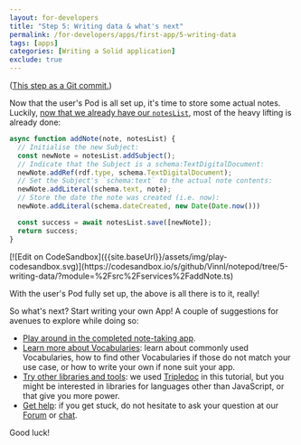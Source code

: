 ```yaml
---
layout: for-developers
title: "Step 5: Writing data & what's next"
permalink: /for-developers/apps/first-app/5-writing-data
tags: [apps]
categories: [Writing a Solid application]
exclude: true
---
```


([This step as a Git commit.](https://gitlab.com/vincenttunru/notepod/commit/41d805dadb1d85eecb9675fe715cfa82a1d89ef5))

Now that the user's Pod is all set up, it's time to store some actual notes. Luckily, [now that we
already have our `notesList`]({{site.baseUrl}}/for-developers/apps/first-app/4-data-model), most of the heavy lifting is already done:

```javascript
async function addNote(note, notesList) {
  // Initialise the new Subject:
  const newNote = notesList.addSubject();
  // Indicate that the Subject is a schema:TextDigitalDocument:
  newNote.addRef(rdf.type, schema.TextDigitalDocument);
  // Set the Subject's `schema:text` to the actual note contents:
  newNote.addLiteral(schema.text, note);
  // Store the date the note was created (i.e. now):
  newNote.addLiteral(schema.dateCreated, new Date(Date.now()))

  const success = await notesList.save([newNote]);
  return success;
}
```
<span class="codesandbox-button-wrapper">
[![Edit on CodeSandbox]({{site.baseUrl}}/assets/img/play-codesandbox.svg)](https://codesandbox.io/s/github/Vinnl/notepod/tree/5-writing-data/?module=%2Fsrc%2Fservices%2FaddNote.ts)
</span>

With the user's Pod fully set up, the above is all there is to it, really!

So what's next? Start writing your own App! A couple of suggestions for avenues to explore while doing so:

- [Play around in the completed note-taking app](https://codesandbox.io/s/github/Vinnl/notepod/tree/5-writing-data/?module=%2Fsrc%2FApp.tsx).
- [Learn more about Vocabularies]({{site.baseUrl}}/for-developers/apps/vocabularies): learn about commonly used Vocabularies, how to find other Vocabularies if those do not match your use case, or how to write your own if none suit your app.
- [Try other libraries and tools]({{site.baseUrl}}/for-developers/apps/tools): we used [Tripledoc](https://vincenttunru.gitlab.io/tripledoc/) in this tutorial, but you might be interested in libraries for languages other than JavaScript, or that give you more power.
- [Get help](https://forum.solidproject.org/): if you get stuck, do not hesitate to ask your question at our [Forum](https://forum.solidproject.org/) or [chat](https://gitter.im/solid/chat).


Good luck!
